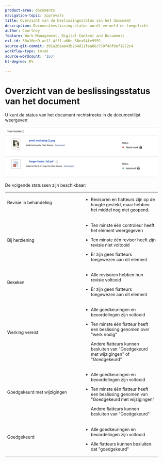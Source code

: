 ```yaml
---
product-area: documents
navigation-topic: approvals
title: Overzicht van de beslissingsstatus van het document
description: Documentbeslissingsstatus wordt vermeld en toegelicht
author: Courtney
feature: Work Management, Digital Content and Documents
exl-id: 30a10ed9-ae11-4ff1-a66c-58ea94fe9959
source-git-commit: d01a26eaa43b264d11faa88c750f48f0ef1272c4
workflow-type: tm+mt
source-wordcount: '163'
ht-degree: 0%

---
```


# Overzicht van de beslissingsstatus van het document

U kunt de status van het document rechtstreeks in de documentlijst weergeven:

![](assets/status-in-doc-list.png)

De volgende statussen zijn beschikbaar:

<table>
            <col style="width: 50%;" />
            <col style="width: 50%;" />
            <tbody>
                 <tr>
                    <td>
                        Revisie in behandeling</p>
                    </td>
                    <td>
                        <ul>
                            <li>
                                Revisoren en fiatteurs zijn op de hoogte gesteld, maar hebben het middel nog niet geopend.
                            </li>
                        </ul>
                    </td>
                </tr>
                 <tr>
                    <td>
                        Bij herziening</p>
                    </td>
                    <td>
                        <ul>
                            <li>
                                <p>Ten minste één controleur heeft het element weergegeven</p>
                            </li>
                            <li>
                                <p>Ten minste één revisor heeft zijn revisie niet voltooid</p>
                            </li>
                            <li>
                                <p>Er zijn geen fiatteurs toegewezen aan dit element</p>
                            </li>
                        </ul>
                    </td>
                </tr>
                 <tr>
                    <td>
                        Bekeken</p>
                    </td>
                    <td>
                        <ul>
                            <li>
                                <p>Alle revisoren hebben hun revisie voltooid</p>
                            </li>
                            <li>
                                <p>Er zijn geen fiatteurs toegewezen aan dit element</p>
                            </li>
                        </ul>
                    </td>
                </tr>
                 <tr>
                    <td>Werking vereist</p>
                    </td>
                    <td>
                        <ul>
                            <li>
                                <p>Alle goedkeuringen en beoordelingen zijn voltooid</p>
                            </li>
                            <li>
                                <p>Ten minste één fiatteur heeft een beslissing genomen over "werk nodig"</p>
                                <p>Andere fiatteurs kunnen besluiten van "Goedgekeurd met wijzigingen" of "Goedgekeurd"
                            </li>
                        </ul>
                    </td>
                </tr>
                  <tr>
                    <td>Goedgekeurd met wijzigingen</p>
                    </td>
                    <td>
                        <ul>
                            <li>
                                <p>Alle goedkeuringen en beoordelingen zijn voltooid</p>
                            </li>
                            <li>
                                <p>Ten minste één fiatteur heeft een beslissing genomen van "Goedgekeurd met wijzigingen"</p>
                                <p>Andere fiatteurs kunnen besluiten van "Goedgekeurd"
                            </li>
                        </ul>
                    </td>
                </tr>
                 <tr>
                    <td>Goedgekeurd</p>
                    </td>
                    <td>
                        <ul>
                            <li>
                                <p>Alle goedkeuringen en beoordelingen zijn voltooid</p>
                            </li>
                            <li>
                                <p>Alle fiatteurs kunnen besluiten dat "goedgekeurd"
                            </li>
                        </ul>
                    </td>
                </tr>
           </tbody>
        </table>



<!--



<table>
            <col style="width: 50%;" />
            <col style="width: 50%;" />
            <tbody>
                 <tr>
                    <td>
                        Pending review</p>
                    </td>
                    <td>
                        <ul>
                            <li>
                                Reviewers and approvers have been notified, but have not yet opened the asset.
                            </li>
                        </ul>
                    </td>
                </tr>
                 <tr>
                    <td>
                        In review</p>
                    </td>
                    <td>
                        <ul>
                            <li>
                                <p>At least one reviewer or approver has viewed the asset</p>
                            </li>
                            <li>
                                <p>At least one reviewer has not completed their review</p><p>Or</p>
                                <p>At least one approver has not made an approval decision</p>
                            </li>
                        </ul>
                    </td>
                </tr>
                 <tr>
                    <td>
                        Reviewed</p>
                    </td>
                    <td>
                        <ul>
                            <li>
                                All reviews are complete
                            </li>
                            <li>
                                There are no approvers
                            </li>
                        </ul>
                    </td>
                </tr>
                 <tr>
                    <td>Needs work</p>
                    </td>
                    <td>
                        <ul>
                            <li>
                                <p>All approvals and reviews are complete</p>
                            </li>
                            <li>
                                <p>At least one approver has made a decision of "Needs work"</p>
                                <p>Other approvers may have given decisions of "Approved with changes" or "Approved"
                            </li>
                        </ul>
                    </td>
                </tr>
                  <tr>
                    <td>Approved with changes</p>
                    </td>
                    <td>
                        <ul>
                            <li>
                                <p>All approvals and reviews are complete</p>
                            </li>
                            <li>
                                <p>At least one approver has made a decision of "Approved with changes"</p>
                                <p>Other approvers may have given decisions of "Approved"
                            </li>
                        </ul>
                    </td>
                </tr>
                 <tr>
                    <td>Approved</p>
                    </td>
                    <td>
                        <ul>
                            <li>
                                <p>All approvals and reviews are complete</p>
                            </li>
                            <li>
                                <p>All approvers may have given decisions of "Approved"
                            </li>
                        </ul>
                    </td>
                </tr>
           </tbody>
        </table>


-->